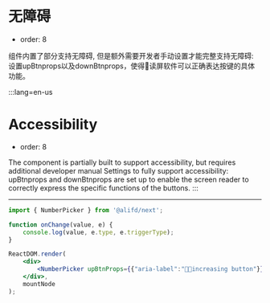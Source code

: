 # 无障碍

- order: 8

组件内置了部分支持无障碍, 但是额外需要开发者手动设置才能完整支持无障碍: 设置upBtnprops以及downBtnprops，使得读屏软件可以正确表达按键的具体功能。

:::lang=en-us
# Accessibility

- order: 8

The component is partially built to support accessibility, but requires additional developer manual Settings to fully support accessibility: upBtnprops and downBtnprops are set up to enable the screen reader to correctly express the specific functions of the buttons.
:::

---

````jsx
import { NumberPicker } from '@alifd/next';

function onChange(value, e) {
    console.log(value, e.type, e.triggerType);
}

ReactDOM.render(
    <div>
        <NumberPicker upBtnProps={{"aria-label":"increasing button"}} downBtnProps={{"aria-label":"decreasing button"}} defaultValue={0} type="inline" onChange={onChange}/>
    </div>,
    mountNode
);
````